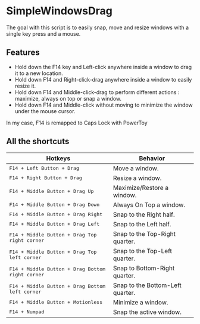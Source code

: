 # SimpleWindowsDrag
The goal with this script is to easily snap, move and resize windows with a single key press and a mouse.
## Features
- Hold down the F14 key and Left-click anywhere inside a window to drag it to a new location.
- Hold down F14 and Right-click-drag anywhere inside a window to easily resize it.
- Hold down F14 and Middle-click-drag to perform different actions : maximize, always on top or snap a window.
- Hold down F14 and Middle-click without moving to minimize the window under the mouse cursor.

In my case, F14 is remapped to Caps Lock with PowerToy
## All the shortcuts

| Hotkeys|Behavior|
|---|---|
|<kbd>F14 + Left Button + Drag</kbd>|Move a window.|
|<kbd>F14 + Right Button + Drag</kbd>|Resize a window.|
|<kbd>F14 + Middle Button + Drag Up</kbd>|Maximize/Restore a window.|
|<kbd>F14 + Middle Button + Drag Down</kbd>|Always On Top a window.|
|<kbd>F14 + Middle Button + Drag Right</kbd>|Snap to the Right half.|
|<kbd>F14 + Middle Button + Drag Left</kbd>|Snap to the Left half.|
|<kbd>F14 + Middle Button + Drag Top right corner</kbd>|Snap to the Top-Right quarter.|
|<kbd>F14 + Middle Button + Drag Top left corner</kbd>|Snap to the Top-Left quarter.|
|<kbd>F14 + Middle Button + Drag Bottom right corner</kbd>|Snap to Bottom-Right quarter.|
|<kbd>F14 + Middle Button + Drag Bottom left corner</kbd>|Snap to the Bottom-Left quarter.|
|<kbd>F14 + Middle Button + Motionless</kbd>|Minimize a window.|
|<kbd>F14 + Numpad</kbd>|Snap the active window.|
